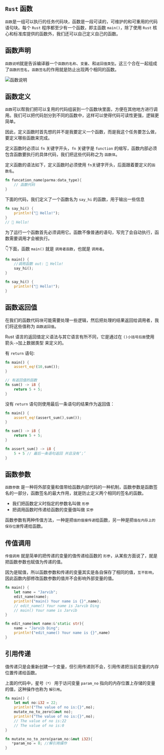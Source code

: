 ## `Rust` 函数

`函数`是一组可以执行的任务代码块，函数是一段可读的，可维护的和可重用的代码语句块。每个 `Rust` 程序都至少有一个函数，即主函数 `main()`，除了使用 `Rust` 核心和标准库提供的函数外，我们还可以自己定义自己的函数。


## 函数声明

`函数说明`就是告诉编译器一个`函数的名称`、`变量`、和`返回值类型`。这三个合在一起组成了`函数的签名`，`函数签名`的作用就是防止出现两个相同的函数。

![函数说明](https://tva1.sinaimg.cn/large/008eGmZEgy1gnlxm78bqrj30e306fdgg.jpg)

## 函数定义

`函数`可以帮我们把可以复用的代码组装到一个函数块里面，方便在其他地方进行调用。我们可以把代码划分到不同的函数中，这样可以使得代码可读性更强，逻辑更简单。

因此，定义函数时首先想的并不是我要定义一个函数，而是我这个任务要怎么做，要定义哪些函数来完成。

定义函数时必须以 `fn` 关键字开头，`fn` 关键字是 `function` 的缩写，函数内部必须包含函数要执行的具体代码，我们把这些代码称之为 `函数体`。

定义函数的语法如下，定义函数时必须使用 `fn`关键字开头，后面跟着要定义的`函数名`。

```rust linenums='1'
fn funcation_name(parma:data_type){
    // 函数代码
}
```

下面的代码，我们定义了一个函数名为 `say_hi` 的函数，用于输出一些信息

```rust linenums='1'
fn say_hi() {
    println!("👋 Hello!");
}
// 👋 Hello!
```
为了运行一个函数首先必须调用它。函数不像普通的语句，写完了会自动执行，函数需要调用才会被执行。

👇下面，函数 `main()` 就是 `调用者函数`，也就是 `调用者`。

```rust linenums='1' hl_lines='3'
fn main() {
    //调用函数 out: 👋 Hello!
    say_hi(); 
}

fn say_hi() {
    println!("👋 Hello!");
}
```

## 函数返回值

在我们的函数代码块可能需要处理一些逻辑，然后把处理的结果返回给调用者，我们将这些值称为 `函数返回值`。

Rust 语言的返回值定义语法与其它语言有所不同，它是通过在 `()小括号后面`使用 箭头` -> `加上数据类型 来定义的。

有 `return` 语句:

```rust linenums='1'
fn main() {
    assert_eq!(10,sum());
}

// 有返回值的函数
fn sum() -> i8 {
    return 5 + 5;
}
```

没有 `return` 语句则使用最后一条语句的结果作为返回值：

```rust linenums='1'
fn main() {
    assert_eq!(assert_sum(),sum());
}

fn sum() -> i8 {
    return 5 + 5;
}

fn assert_sum() -> i8 {
    5 + 5 // 最后一条语句返回 并且没有‘;’
}
```
## 函数参数

`函数参数` 是一种将外部变量和值带给函数内部代码的一种机制，函数参数是函数签名的一部分，函数签名的最大作用，就是防止定义两个相同的签名的函数。

- 我们把函数定义时指定的参数名叫做 `形参`
- 把调用函数时传递给函数的变量值叫做 `实参`

函数参数有两种传值方法，一种是把`值的值接传递`给函数，另一种是把`值在内存上的保存位置`传递给函数。

## 传值调用

`传值调用` 就是简单的把传递的变量的值传递给函数的 `形参`，从某些方面说了，就是把函数参数也赋值为传递的值。

因为是赋值，所以函数参数和传递的变量其实是各自保存了相同的值，`互不影响`，因此函数内部修改函数参数的值并不会影响外部变量的值。

```rust linenums='1'
fn main() {
    let name = "Jarvib";
    edit_name(name);
    println!("main() Your name is {}",name);
    // edit_name() Your name is Jarvib Ding
    // main() Your name is Jarvib
}

fn edit_name(mut name:&'static str){
    name = "Jarvib Ding";
    println!("edit_name() Your name is {}",name)
}
```

## 引用传递

值传递只是会重新创建一个变量，但引用传递则不会，引用传递把当前变量的内存位置传递给函数。

上面的代码中，星号`（*）` 用于访问变量 `param_no` 指向的内存位置上存储的变量的值，这种操作也称为 `解引用`。

```rust linenums='1'
fn main() {
    let mut no:i32 = 22;
    println!("The value of no is:{}",no);
    mutate_no_to_zero(&mut no);
    println!("The value of no is:{}",no);
    // The value of no is:22
    // The value of no is:0
}

fn mutate_no_to_zero(param_no:&mut i32){
   *param_no = 0; //解引用操作
}
```